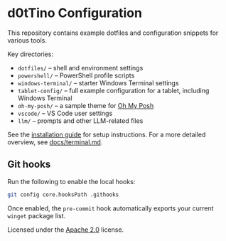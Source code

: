 # d0tTino Configuration

This repository contains example dotfiles and configuration snippets for various tools.

Key directories:

- `dotfiles/` – shell and environment settings
- `powershell/` – PowerShell profile scripts
- `windows-terminal/` – starter Windows Terminal settings
- `tablet-config/` – full example configuration for a tablet, including Windows Terminal
- `oh-my-posh/` – a sample theme for [Oh My Posh](https://ohmyposh.dev)
- `vscode/` – VS Code user settings
- `llm/` – prompts and other LLM-related files

See the [installation guide](docs/installation.md) for setup instructions.
For a more detailed overview, see [docs/terminal.md](docs/terminal.md).

## Git hooks

Run the following to enable the local hooks:

```bash
git config core.hooksPath .githooks
```

Once enabled, the `pre-commit` hook automatically exports your current
`winget` package list.

Licensed under the [Apache 2.0](LICENSE) license.
